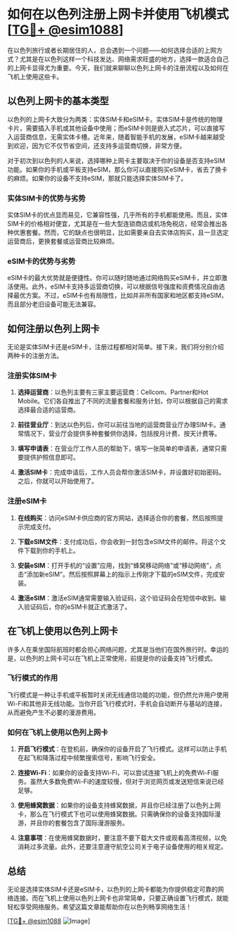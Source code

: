 # 如何在以色列注册上网卡并使用飞机模式 [[TG💪+ @esim1088](https://t.me/s/esim1088)]

在以色列旅行或者长期居住的人，总会遇到一个问题——如何选择合适的上网方式？尤其是在以色列这样一个科技发达、网络需求旺盛的地方，选择一款适合自己的上网卡显得尤为重要。今天，我们就来聊聊以色列上网卡的注册流程以及如何在飞机上使用这些卡。

## 以色列上网卡的基本类型

以色列的上网卡大致分为两类：实体SIM卡和eSIM卡。实体SIM卡是传统的物理卡片，需要插入手机或其他设备中使用；而eSIM卡则是嵌入式芯片，可以直接写入运营商信息，无需实体卡槽。近年来，随着智能手机的发展，eSIM卡越来越受到欢迎，因为它不仅节省空间，还支持多运营商切换，非常方便。

对于初次到以色列的人来说，选择哪种上网卡主要取决于你的设备是否支持eSIM功能。如果你的手机或平板支持eSIM，那么你可以直接购买eSIM卡，省去了换卡的麻烦。如果你的设备不支持eSIM，那就只能选择实体SIM卡了。

### 实体SIM卡的优势与劣势

实体SIM卡的优点显而易见，它兼容性强，几乎所有的手机都能使用。而且，实体SIM卡的价格相对便宜，尤其是在一些大型连锁商店或机场免税店，经常会推出各种优惠套餐。然而，它的缺点也很明显，比如需要亲自去实体店购买，且一旦选定运营商后，更换套餐或运营商比较麻烦。

### eSIM卡的优势与劣势

eSIM卡的最大优势就是便捷性。你可以随时随地通过网络购买eSIM卡，并立即激活使用。此外，eSIM卡支持多运营商切换，可以根据信号强度和资费情况自由选择最优方案。不过，eSIM卡也有局限性，比如并非所有国家和地区都支持eSIM，而且部分老旧设备可能无法兼容。

## 如何注册以色列上网卡

无论是实体SIM卡还是eSIM卡，注册过程都相对简单。接下来，我们将分别介绍两种卡的注册方法。

### 注册实体SIM卡

1. **选择运营商**：以色列主要有三家主要运营商：Cellcom、Partner和Hot Mobile。它们各自推出了不同的流量套餐和服务计划，你可以根据自己的需求选择最合适的运营商。
   
2. **前往营业厅**：到达以色列后，你可以前往当地的运营商营业厅办理SIM卡。通常情况下，营业厅会提供多种套餐供你选择，包括按月计费、按天计费等。

3. **填写申请表**：在营业厅工作人员的帮助下，填写一张简单的申请表，通常只需要提供护照信息即可。

4. **激活SIM卡**：完成申请后，工作人员会帮你激活SIM卡，并设置好初始密码。之后，你就可以开始使用了。

### 注册eSIM卡

1. **在线购买**：访问eSIM卡供应商的官方网站，选择适合你的套餐，然后按照提示完成支付。

2. **下载eSIM文件**：支付成功后，你会收到一封包含eSIM文件的邮件。将这个文件下载到你的手机上。

3. **安装eSIM**：打开手机的“设置”应用，找到“蜂窝移动网络”或“移动网络”，点击“添加新eSIM”。然后按照屏幕上的指示上传刚才下载的eSIM文件，完成安装。

4. **激活eSIM**：激活eSIM通常需要输入验证码，这个验证码会在短信中收到。输入验证码后，你的eSIM卡就正式激活了。

## 在飞机上使用以色列上网卡

许多人在乘坐国际航班时都会担心网络问题，尤其是当他们在国外旅行时。幸运的是，以色列的上网卡可以在飞机上正常使用，前提是你的设备支持飞行模式。

### 飞行模式的作用

飞行模式是一种让手机或平板暂时关闭无线通信功能的功能，但仍然允许用户使用Wi-Fi和其他非无线功能。当你开启飞行模式时，手机会自动断开与基站的连接，从而避免产生不必要的漫游费用。

### 如何在飞机上使用以色列上网卡

1. **开启飞行模式**：在登机前，确保你的设备开启了飞行模式。这样可以防止手机在起飞和降落过程中频繁搜索信号，影响飞行安全。

2. **连接Wi-Fi**：如果你的设备支持Wi-Fi，可以尝试连接飞机上的免费Wi-Fi服务。虽然大多数免费Wi-Fi的速度较慢，但对于浏览网页或发送短信来说已经足够。

3. **使用蜂窝数据**：如果你的设备支持蜂窝数据，并且你已经注册了以色列上网卡，那么在飞行模式下也可以使用蜂窝数据。只需确保你的设备支持国际漫游，并且你的套餐包含了国际漫游服务。

4. **注意事项**：在使用蜂窝数据时，要注意不要下载大文件或观看高清视频，以免消耗过多流量。此外，还要注意遵守航空公司关于电子设备使用的相关规定。

## 总结

无论是选择实体SIM卡还是eSIM卡，以色列的上网卡都能为你提供稳定可靠的网络连接。而在飞机上使用以色列上网卡也非常简单，只要正确设置飞行模式，就能轻松享受网络服务。希望这篇文章能帮助你在以色列畅享网络生活！

[[TG💪+ @esim1088](https://t.me/s/esim1088) ![Image](https://i.postimg.cc/4NQfJmqS/Snipaste-2025-05-13-00-14-12.png)]